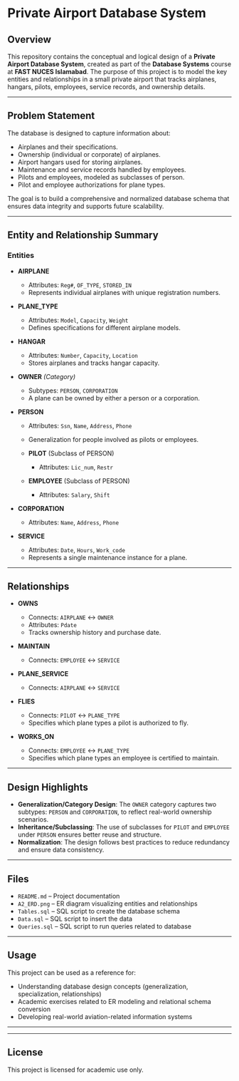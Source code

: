 # Private Airport Database System

## Overview

This repository contains the conceptual and logical design of a **Private Airport Database System**, created as part of the **Database Systems** course at **FAST NUCES Islamabad**. The purpose of this project is to model the key entities and relationships in a small private airport that tracks airplanes, hangars, pilots, employees, service records, and ownership details.

---

## Problem Statement

The database is designed to capture information about:

- Airplanes and their specifications.
- Ownership (individual or corporate) of airplanes.
- Airport hangars used for storing airplanes.
- Maintenance and service records handled by employees.
- Pilots and employees, modeled as subclasses of person.
- Pilot and employee authorizations for plane types.

The goal is to build a comprehensive and normalized database schema that ensures data integrity and supports future scalability.

---

## Entity and Relationship Summary

### Entities

- **AIRPLANE**
  - Attributes: `Reg#`, `OF_TYPE`, `STORED_IN`
  - Represents individual airplanes with unique registration numbers.

- **PLANE_TYPE**
  - Attributes: `Model`, `Capacity`, `Weight`
  - Defines specifications for different airplane models.

- **HANGAR**
  - Attributes: `Number`, `Capacity`, `Location`
  - Stores airplanes and tracks hangar capacity.

- **OWNER** *(Category)*
  - Subtypes: `PERSON`, `CORPORATION`
  - A plane can be owned by either a person or a corporation.

- **PERSON**
  - Attributes: `Ssn`, `Name`, `Address`, `Phone`
  - Generalization for people involved as pilots or employees.

  - **PILOT** (Subclass of PERSON)
    - Attributes: `Lic_num`, `Restr`

  - **EMPLOYEE** (Subclass of PERSON)
    - Attributes: `Salary`, `Shift`

- **CORPORATION**
  - Attributes: `Name`, `Address`, `Phone`

- **SERVICE**
  - Attributes: `Date`, `Hours`, `Work_code`
  - Represents a single maintenance instance for a plane.

---

## Relationships

- **OWNS**
  - Connects: `AIRPLANE` ↔ `OWNER`
  - Attributes: `Pdate`
  - Tracks ownership history and purchase date.

- **MAINTAIN**
  - Connects: `EMPLOYEE` ↔ `SERVICE`

- **PLANE_SERVICE**
  - Connects: `AIRPLANE` ↔ `SERVICE`

- **FLIES**
  - Connects: `PILOT` ↔ `PLANE_TYPE`
  - Specifies which plane types a pilot is authorized to fly.

- **WORKS_ON**
  - Connects: `EMPLOYEE` ↔ `PLANE_TYPE`
  - Specifies which plane types an employee is certified to maintain.

---

## Design Highlights

- **Generalization/Category Design**: The `OWNER` category captures two subtypes: `PERSON` and `CORPORATION`, to reflect real-world ownership scenarios.
- **Inheritance/Subclassing**: The use of subclasses for `PILOT` and `EMPLOYEE` under `PERSON` ensures better reuse and structure.
- **Normalization**: The design follows best practices to reduce redundancy and ensure data consistency.

---

## Files

- `README.md` – Project documentation
- `A2_ERD.png`  – ER diagram visualizing entities and relationships
- `Tables.sql`  – SQL script to create the database schema
- `Data.sql`  – SQL script to insert the data
- `Queries.sql`  – SQL script to run queries related to database

---

## Usage

This project can be used as a reference for:

- Understanding database design concepts (generalization, specialization, relationships)
- Academic exercises related to ER modeling and relational schema conversion
- Developing real-world aviation-related information systems

---

---

## License

This project is licensed for academic use only.
